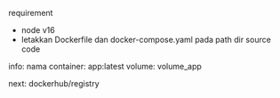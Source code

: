 requirement
- node v16
- letakkan Dockerfile dan docker-compose.yaml pada path dir source code

info:
nama container: 
    app:latest
volume:
    volume_app

next:
    dockerhub/registry
